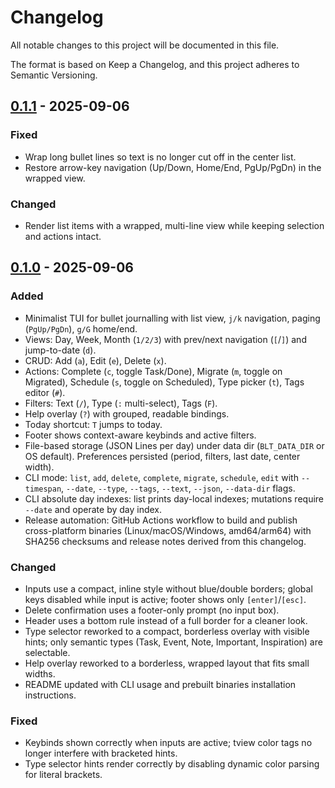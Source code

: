 # Changelog

All notable changes to this project will be documented in this file.

The format is based on Keep a Changelog, and this project adheres to Semantic Versioning.

## [0.1.1] - 2025-09-06

### Fixed
- Wrap long bullet lines so text is no longer cut off in the center list.
- Restore arrow-key navigation (Up/Down, Home/End, PgUp/PgDn) in the wrapped view.

### Changed
- Render list items with a wrapped, multi-line view while keeping selection and actions intact.

## [0.1.0] - 2025-09-06

### Added
- Minimalist TUI for bullet journalling with list view, `j/k` navigation, paging (`PgUp/PgDn`), `g/G` home/end.
- Views: Day, Week, Month (`1/2/3`) with prev/next navigation (`[`/`]`) and jump-to-date (`d`).
- CRUD: Add (`a`), Edit (`e`), Delete (`x`).
- Actions: Complete (`c`, toggle Task/Done), Migrate (`m`, toggle on Migrated), Schedule (`s`, toggle on Scheduled), Type picker (`t`), Tags editor (`#`).
- Filters: Text (`/`), Type (`:` multi-select), Tags (`F`).
- Help overlay (`?`) with grouped, readable bindings.
- Today shortcut: `T` jumps to today.
- Footer shows context-aware keybinds and active filters.
- File-based storage (JSON Lines per day) under data dir (`BLT_DATA_DIR` or OS default). Preferences persisted (period, filters, last date, center width).
- CLI mode: `list`, `add`, `delete`, `complete`, `migrate`, `schedule`, `edit` with `--timespan`, `--date`, `--type`, `--tags`, `--text`, `--json`, `--data-dir` flags.
- CLI absolute day indexes: list prints day-local indexes; mutations require `--date` and operate by day index.
 - Release automation: GitHub Actions workflow to build and publish cross-platform binaries (Linux/macOS/Windows, amd64/arm64) with SHA256 checksums and release notes derived from this changelog.

### Changed
- Inputs use a compact, inline style without blue/double borders; global keys disabled while input is active; footer shows only `[enter]`/`[esc]`.
- Delete confirmation uses a footer-only prompt (no input box).
- Header uses a bottom rule instead of a full border for a cleaner look.
- Type selector reworked to a compact, borderless overlay with visible hints; only semantic types (Task, Event, Note, Important, Inspiration) are selectable.
- Help overlay reworked to a borderless, wrapped layout that fits small widths.
 - README updated with CLI usage and prebuilt binaries installation instructions.

### Fixed
- Keybinds shown correctly when inputs are active; tview color tags no longer interfere with bracketed hints.
- Type selector hints render correctly by disabling dynamic color parsing for literal brackets.

[0.1.0]: https://github.com/rdo34/blt/releases/tag/v0.1.0
[0.1.1]: https://github.com/rdo34/blt/releases/tag/v0.1.1

